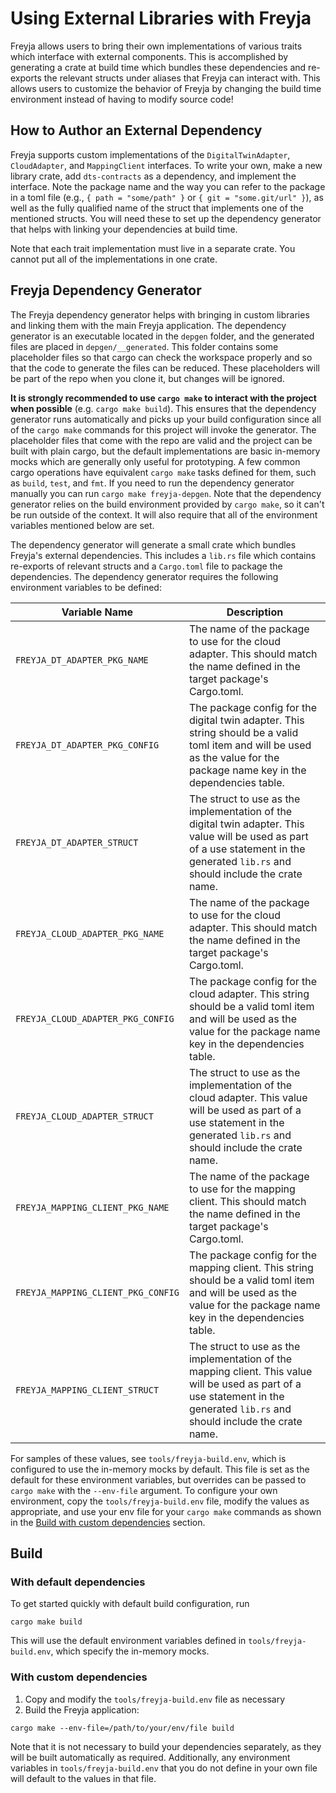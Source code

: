 # Using External Libraries with Freyja

Freyja allows users to bring their own implementations of various traits which interface with external components. This is accomplished by generating a crate at build time which bundles these dependencies and re-exports the relevant structs under aliases that Freyja can interact with. This allows users to customize the behavior of Freyja by changing the build time environment instead of having to modify source code!

## How to Author an External Dependency

Freyja supports custom implementations of the `DigitalTwinAdapter`, `CloudAdapter`, and `MappingClient` interfaces. To write your own, make a new library crate, add `dts-contracts` as a dependency, and implement the interface. Note the package name and the way you can refer to the package in a toml file (e.g., `{ path = "some/path" }` or `{ git = "some.git/url" }`), as well as the fully qualified name of the struct that implements one of the mentioned structs. You will need these to set up the dependency generator that helps with linking your dependencies at build time.

Note that each trait implementation must live in a separate crate. You cannot put all of the implementations in one crate.

## Freyja Dependency Generator

The Freyja dependency generator helps with bringing in custom libraries and linking them with the main Freyja application. The dependency generator is an executable located in the `depgen` folder, and the generated files are placed in `depgen/__generated`. This folder contains some placeholder files so that cargo can check the workspace properly and so that the code to generate the files can be reduced. These placeholders will be part of the repo when you clone it, but changes will be ignored.

**It is strongly recommended to use `cargo make` to interact with the project when possible** (e.g. `cargo make build`). This ensures that the dependency generator runs automatically and picks up your build configuration since all of the `cargo make` commands for this project will invoke the generator. The placeholder files that come with the repo are valid and the project can be built with plain cargo, but the default implementations are basic in-memory mocks which are generally only useful for prototyping. A few common cargo operations have equivalent `cargo make` tasks defined for them, such as `build`, `test`, and `fmt`. If you need to run the dependency generator manually you can run `cargo make freyja-depgen`. Note that the dependency generator relies on the build environment provided by `cargo make`, so it can't be run outside of the context. It will also require that all of the environment variables mentioned below are set.

The dependency generator will generate a small crate which bundles Freyja's external dependencies. This includes a `lib.rs` file which contains re-exports of relevant structs and a `Cargo.toml` file to package the dependencies. The dependency generator requires the following environment variables to be defined:

Variable Name|Description
-|-
`FREYJA_DT_ADAPTER_PKG_NAME`|The name of the package to use for the cloud adapter. This should match the name defined in the target package's Cargo.toml.
`FREYJA_DT_ADAPTER_PKG_CONFIG`|The package config for the digital twin adapter. This string should be a valid toml item and will be used as the value for the package name key in the dependencies table.
`FREYJA_DT_ADAPTER_STRUCT`|The struct to use as the implementation of the digital twin adapter. This value will be used as part of a use statement in the generated `lib.rs` and should include the crate name.
`FREYJA_CLOUD_ADAPTER_PKG_NAME`|The name of the package to use for the cloud adapter. This should match the name defined in the target package's Cargo.toml.
`FREYJA_CLOUD_ADAPTER_PKG_CONFIG`|The package config for the cloud adapter. This string should be a valid toml item and will be used as the value for the package name key in the dependencies table.
`FREYJA_CLOUD_ADAPTER_STRUCT`|The struct to use as the implementation of the cloud adapter. This value will be used as part of a use statement in the generated `lib.rs` and should include the crate name.
`FREYJA_MAPPING_CLIENT_PKG_NAME`|The name of the package to use for the mapping client. This should match the name defined in the target package's Cargo.toml.
`FREYJA_MAPPING_CLIENT_PKG_CONFIG`|The package config for the mapping client. This string should be a valid toml item and will be used as the value for the package name key in the dependencies table.
`FREYJA_MAPPING_CLIENT_STRUCT`|The struct to use as the implementation of the mapping client. This value will be used as part of a use statement in the generated `lib.rs` and should include the crate name.

For samples of these values, see `tools/freyja-build.env`, which is configured to use the in-memory mocks by default. This file is set as the default for these environment variables, but overrides can be passed to `cargo make` with the `--env-file` argument. To configure your own environment, copy the `tools/freyja-build.env` file, modify the values as appropriate, and use your env file for your `cargo make` commands as shown in the [Build with custom dependencies](#with-custom-dependencies) section.

## Build

### With default dependencies

To get started quickly with default build configuration, run

```shell
cargo make build
```

This will use the default environment variables defined in `tools/freyja-build.env`, which specify the in-memory mocks.

### With custom dependencies

1. Copy and modify the `tools/freyja-build.env` file as necessary
1. Build the Freyja application:

```shell
cargo make --env-file=/path/to/your/env/file build
```

Note that it is not necessary to build your dependencies separately, as they will be built automatically as required. Additionally, any environment variables in `tools/freyja-build.env` that you do not define in your own file will default to the values in that file.
